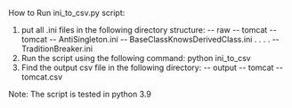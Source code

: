 How to Run ini_to_csv.py script:
1. put all .ini files in the following directory structure:
	-- raw
		-- tomcat
			-- tomcat
				-- AntiSingleton.ini
				-- BaseClassKnowsDerivedClass.ini
				.
				.
				.
				.
				-- TraditionBreaker.ini
2. Run the script using the following command:
	python ini_to_csv
3. Find the output csv file in the following directory:
	-- output
		-- tomcat
			-- tomcat.csv

Note: The script is tested in python 3.9